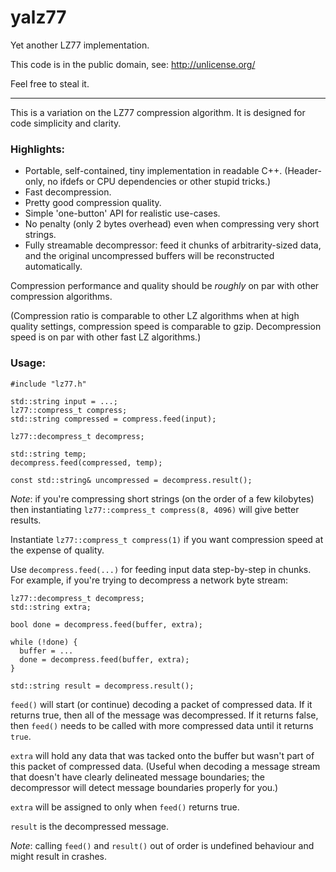 yalz77
======

Yet another LZ77 implementation.

This code is in the public domain, see: http://unlicense.org/

Feel free to steal it.

----

This is a variation on the LZ77 compression algorithm.
It is designed for code simplicity and clarity.

### Highlights: ###

- Portable, self-contained, tiny implementation in readable C++. 
  (Header-only, no ifdefs or CPU dependencies or other stupid tricks.)
- Fast decompression.
- Pretty good compression quality.
- Simple 'one-button' API for realistic use-cases.
- No penalty (only 2 bytes overhead) even when compressing very short strings.
- Fully streamable decompressor: feed it chunks of arbitrarity-sized data, and the
  original uncompressed buffers will be reconstructed automatically.

Compression performance and quality should be _roughly_ on par with other compression algorithms.

(Compression ratio is comparable to other LZ algorithms when at high quality 
settings, compression speed is comparable to gzip. Decompression speed is on par
with other fast LZ algorithms.)

### Usage: ###

    #include "lz77.h"
    
    std::string input = ...;
    lz77::compress_t compress;
    std::string compressed = compress.feed(input);
    
    lz77::decompress_t decompress;
    
    std::string temp;
    decompress.feed(compressed, temp);
    
    const std::string& uncompressed = decompress.result();

_Note_: if you're compressing short strings (on the order of a few kilobytes)
then instantiating `lz77::compress_t compress(8, 4096)` will give better results.

Instantiate `lz77::compress_t compress(1)` if you want compression speed at
the expense of quality.


Use `decompress.feed(...)` for feeding input data step-by-step in chunks.
For example, if you're trying to decompress a network byte stream:

    lz77::decompress_t decompress;
    std::string extra;
    
    bool done = decompress.feed(buffer, extra);
    
    while (!done) {
      buffer = ...
      done = decompress.feed(buffer, extra);
    }
    
    std::string result = decompress.result();

`feed()` will start (or continue) decoding a packet of compressed data.
If it returns true, then all of the message was decompressed.
If it returns false, then `feed()` needs to be called with more
compressed data until it returns `true`.

`extra` will hold any data that was tacked onto the buffer but wasn't
part of this packet of compressed data. (Useful when decoding a message
stream that doesn't have clearly delineated message boundaries; the 
decompressor will detect message boundaries properly for you.)

`extra` will be assigned to only when `feed()` returns true.

`result` is the decompressed message.

_Note_: calling `feed()` and `result()` out of order is undefined
behaviour and might result in crashes.

